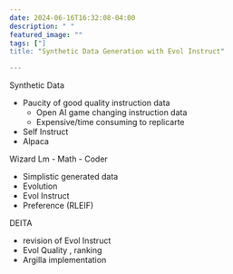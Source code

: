 ```yaml
---
date: 2024-06-16T16:32:08-04:00
description: " "
featured_image: ""
tags: ["]
title: "Synthetic Data Generation with Evol Instruct"

---
```

Synthetic Data
 - Paucity of good quality instruction data
    - Open AI game changing instruction data
    - Expensive/time consuming to replicarte 
 - Self Instruct 
 - Alpaca


Wizard Lm - Math - Coder
 - Simplistic generated data
 - Evolution
 - Evol Instruct 
 - Preference (RLEIF) 

DEITA
 - revision of Evol Instruct 
 - Evol Quality , ranking
 - Argilla implementation


